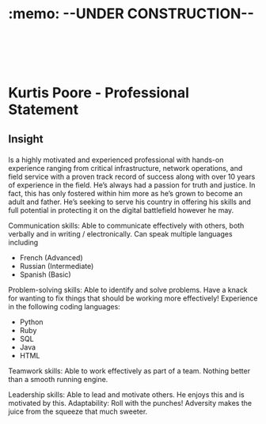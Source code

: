 <H1>
:memo: --UNDER CONSTRUCTION--
</H1>

<br> </br>
<br> </br>


<h1> 

Kurtis Poore - Professional Statement </h1>

<h2> 
  
Insight 

</h2>

Is a highly motivated and experienced professional with hands-on experience ranging from critical infrastructure, network operations, and field service with a proven track record of success along with over 10 years of experience in the field. He’s always had a passion for truth and justice. In fact, this has only fostered within him more as he’s grown to become an adult and father. He’s seeking to serve his country in offering his skills and full potential in protecting it on the digital battlefield however he may.

Communication skills: Able to communicate effectively with others, both verbally and in writing / electronically. Can speak multiple languages including  

<ul>
  <li>French (Advanced)</li>
  <li>Russian (Intermediate)</li>
  <li>Spanish (Basic)</li>
</ul> 
 


Problem-solving skills: Able to identify and solve problems. Have a knack for wanting to fix things that should be working more effectively! Experience in the following coding languages:

<ul>
   <li>Python</li>
   <li>Ruby</li>
   <li>SQL</li>
   <li>Java</li>
   <li>HTML</li>
</ul>


Teamwork skills: Able to work effectively as part of a team. Nothing better than a smooth running engine.

Leadership skills: Able to lead and motivate others. He enjoys this and is motivated by this. 
Adaptability: Roll with the punches! Adversity makes the juice from the squeeze that much sweeter.
